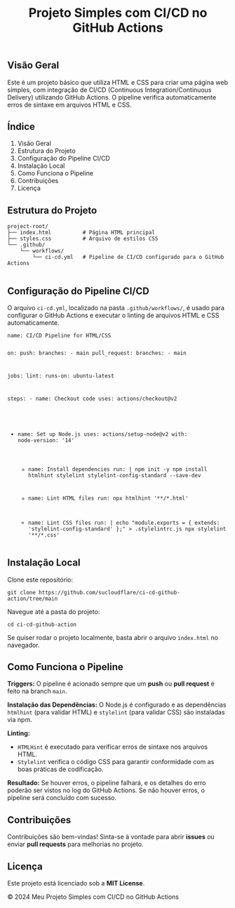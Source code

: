   <header>
        <h1>Projeto Simples com CI/CD no GitHub Actions</h1>
    </header>

  <main>
        <section>
            <h2>Visão Geral</h2>
            <p>Este é um projeto básico que utiliza HTML e CSS para criar uma página web simples, com integração de CI/CD (Continuous Integration/Continuous Delivery) utilizando GitHub Actions. O pipeline verifica automaticamente erros de sintaxe em arquivos HTML e CSS.</p>
        </section>

  <section>
            <h2>Índice</h2>
            <ol>
                <li>Visão Geral</li>
                <li>Estrutura do Projeto</li>
                <li>Configuração do Pipeline CI/CD</li>
                <li>Instalação Local</li>
                <li>Como Funciona o Pipeline</li>
                <li>Contribuições</li>
                <li>Licença</li>
            </ol>
        </section>

 <section>
     <h2>Estrutura do Projeto</h2>
         <pre><code>project-root/
├── index.html          # Página HTML principal
├── styles.css          # Arquivo de estilos CSS
└── .github/
    └── workflows/
        └── ci-cd.yml   # Pipeline de CI/CD configurado para o GitHub Actions
            </code></pre>
        </section>

   <section>
            <h2>Configuração do Pipeline CI/CD</h2>
            <p>O arquivo <code>ci-cd.yml</code>, localizado na pasta <code>.github/workflows/</code>, é usado para configurar o GitHub Actions e executar o linting de arquivos HTML e CSS automaticamente.</p>
            <pre><code>name: CI/CD Pipeline for HTML/CSS

on:
  push:
    branches:
      - main
  pull_request:
    branches:
      - main

jobs:
  lint:
    runs-on: ubuntu-latest

   steps:
      - name: Checkout code
        uses: actions/checkout@v2

   - name: Set up Node.js
        uses: actions/setup-node@v2
        with:
          node-version: '14'

      - name: Install dependencies
        run: |
          npm init -y
          npm install htmlhint stylelint stylelint-config-standard --save-dev

      - name: Lint HTML files
        run: npx htmlhint '**/*.html'

      - name: Lint CSS files
        run: |
          echo "module.exports = { extends: 'stylelint-config-standard' };" > .stylelintrc.js
          npx stylelint '**/*.css'
            </code></pre>
        </section>

        <section>
            <h2>Instalação Local</h2>
            <p>Clone este repositório:</p>
            <pre><code>git clone https://github.com/sucloudflare/ci-cd-github-action/tree/main</code></pre>
            <p>Navegue até a pasta do projeto:</p>
            <pre><code>cd ci-cd-github-action</code></pre>
            <p>Se quiser rodar o projeto localmente, basta abrir o arquivo <code>index.html</code> no navegador.</p>
        </section>

        <section>
            <h2>Como Funciona o Pipeline</h2>
            <p><strong>Triggers:</strong> O pipeline é acionado sempre que um <strong>push</strong> ou <strong>pull request</strong> é feito na branch <code>main</code>.</p>
            <p><strong>Instalação das Dependências:</strong> O Node.js é configurado e as dependências <code>htmlhint</code> (para validar HTML) e <code>stylelint</code> (para validar CSS) são instaladas via npm.</p>
            <p><strong>Linting:</strong></p>
            <ul>
                <li><code>HTMLHint</code> é executado para verificar erros de sintaxe nos arquivos HTML.</li>
                <li><code>Stylelint</code> verifica o código CSS para garantir conformidade com as boas práticas de codificação.</li>
            </ul>
            <p><strong>Resultado:</strong> Se houver erros, o pipeline falhará, e os detalhes do erro poderão ser vistos no log do GitHub Actions. Se não houver erros, o pipeline será concluído com sucesso.</p>
        </section>

        <section>
            <h2>Contribuições</h2>
            <p>Contribuições são bem-vindas! Sinta-se à vontade para abrir <strong>issues</strong> ou enviar <strong>pull requests</strong> para melhorias no projeto.</p>
        </section>

        <section>
            <h2>Licença</h2>
            <p>Este projeto está licenciado sob a <strong>MIT License</strong>.</p>
        </section>
   </main>

   <footer>
        <p>&copy; 2024 Meu Projeto Simples com CI/CD no GitHub Actions</p>
    </footer>
